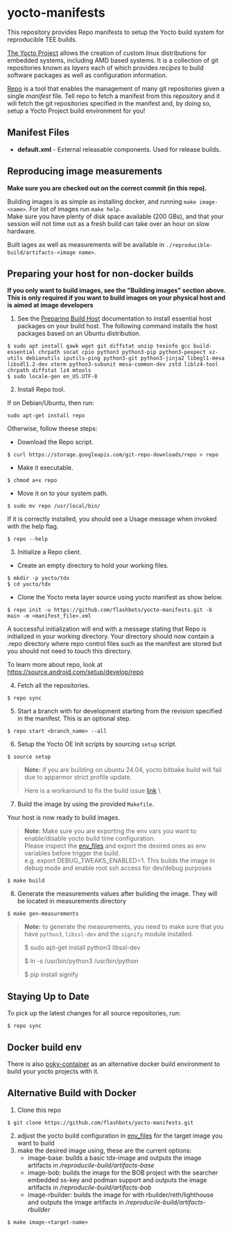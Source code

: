 # yocto-manifests
This repository provides Repo manifests to setup the Yocto build system for reproducible TEE builds.

[The Yocto Project](https://docs.yoctoproject.org/singleindex.html#) allows the creation of custom linux distributions for
embedded systems, including AMD based systems.  It is a collection of git
repositories known as *layers* each of which provides *recipes* to build
software packages as well as configuration information.

[Repo](https://gerrit.googlesource.com/git-repo/+/HEAD/README.md) is a tool that enables the management of many git repositories given a
single *manifest* file.  Tell repo to fetch a manifest from this repository and
it will fetch the git repositories specified in the manifest and, by doing so,
setup a Yocto Project build environment for you!

## Manifest Files

* **default.xml** - External releasable components. Used for release builds.

## Reproducing image measurements

**Make sure you are checked out on the correct commit (in this repo).**

Building images is as simple as installing docker, and running `make image-<name>`. For list of images run `make help`.  
Make sure you have plenty of disk space available (200 GBs), and that your session will not time out as a fresh build can take over an hour on slow hardware.  

Built iages as well as measurements will be available in `./reproducible-build/artifacts-<image name>`.  

## Preparing your host for non-docker builds

**If you only want to build images, see the "Building images" section above. This is only required if you want to build images on your physical host and is aimed at image developers**

1. See the [Preparing Build Host](https://docs.yoctoproject.org/singleindex.html#preparing-the-build-host)
   documentation to install essential host packages on your build host. The
   following command installs the host packages based on an Ubuntu distribution.
```
$ sudo apt install gawk wget git diffstat unzip texinfo gcc build-essential chrpath socat cpio python3 python3-pip python3-pexpect xz-utils debianutils iputils-ping python3-git python3-jinja2 libegl1-mesa libsdl1.2-dev xterm python3-subunit mesa-common-dev zstd liblz4-tool chrpath diffstat lz4 mtools
$ sudo locale-gen en_US.UTF-8
```

2.  Install Repo tool.

If on Debian/Ubuntu, then run:
```
sudo apt-get install repo
```

Otherwise, follow theese steps:    
*  Download the Repo script.
```
$ curl https://storage.googleapis.com/git-repo-downloads/repo > repo
```

* Make it executable.
```
$ chmod a+x repo
```

* Move it on to your system path.
```
$ sudo mv repo /usr/local/bin/
```

If it is correctly installed, you should see a Usage message when invoked
with the help flag.
```
$ repo --help
```
3. Initialize a Repo client.

* Create an empty directory to hold your working files.
```
$ mkdir -p yocto/tdx
$ cd yocto/tdx
```

* Clone the Yocto meta layer source using yocto manifest as show below.
```
$ repo init -u https://github.com/flashbots/yocto-manifests.git -b main -m <manifest_file>.xml
```
A successful initialization will end with a message stating that Repo is
initialized in your working directory. Your directory should now contain a
.repo directory where repo control files such as the manifest are stored but
you should not need to touch this directory.

To learn more about repo, look at https://source.android.com/setup/develop/repo

4. Fetch all the repositories.
```
$ repo sync
```

5. Start a branch with for development starting from the revision specified in
   the manifest. This is an optional step.
```
$ repo start <branch_name> --all
```

6. Setup the Yocto OE Init scripts by sourcing `setup` script.
```
$ source setup
```
> **Note:** if you are building on ubuntu 24.04, yocto bitbake build will fail due to apparmor strict profile update.
>
> Here is a workaround to fix the build issue [link](https://lists.yoctoproject.org/g/docs/topic/yocto_workaround_for/106220010) \

7. Build the image by using the provided `Makefile`.

Your host is now ready to build images.  

> **Note:** Make sure you are exporting the env vars you want to enable/disable yocto build time configuration. \
> Please inspect the [env_files](./env_files/) and export the desired ones as env variables before trigger the build. \
> e.g. export DEBUG_TWEAKS_ENABLED=1. This builds the image in debug mode and enable root ssh access for dev/debug purposes

```
$ make build
```

8. Generate the measurements values after building the image. They will be located in measurements directory
```
$ make gen-measurements
```
> **Note:** to generate the measurements, you need to make sure that you have `python3`, `libssl-dev` and the `signify` module installed.
>
>$ sudo apt-get install python3 libssl-dev
>
>$ ln -s /usr/bin/python3 /usr/bin/python
>
>$ pip install signify

## Staying Up to Date

To pick up the latest changes for all source repositories, run:
```
$ repo sync
```
## Docker build env
There is also [poky-container](https://github.com/crops/poky-container/) as an alternative docker build environment to build your yocto projects with it.

## Alternative Build with Docker
1. Clone this repo
```
$ git clone https://github.com/flashbots/yocto-manifests.git
``` 
2. adjust the yocto build configuration in [env_files](https://github.com/flashbots/yocto-manifests/tree/main/env_files) for the target image you want to build 
3. make the desired image using, these are the current options: 
   - image-base: builds a basic tdx-image and outputs the image artifacts in */reproducile-build/artifacts-base*
   - image-bob: builds the image for the BOB project with the searcher embedded ss-key and podman support and outputs the image artifacts in */reproducile-build/artifacts-bob*
   - image-rbuilder: builds the image for with rbuilder/reth/lighthouse and outputs the image artifacts in */reproducile-build/artifacts-rbuilder*
```
$ make image-<target-name>
```
